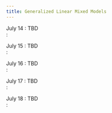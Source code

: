 ```yaml
---
title: Generalized Linear Mixed Models 
---
```


July 14
: TBD   
  : [](#)

July 15 
: TBD   
  : [](#)

July 16 
: TBD   
  : [](#)

July 17 
: TBD   
  : [](#)

July 18
: TBD   
  : [](#)

